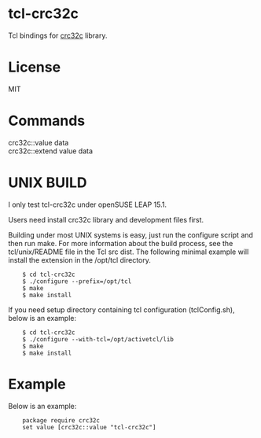 # tcl-crc32c

Tcl bindings for [crc32c](https://github.com/google/crc32c) library.


License
=====

MIT


Commands
=====

crc32c::value data  
crc32c::extend value data


UNIX BUILD
=====

I only test tcl-crc32c under openSUSE LEAP 15.1.

Users need install crc32c library and development files first.

Building under most UNIX systems is easy, just run the configure script
and then run make. For more information about the build process, see the
tcl/unix/README file in the Tcl src dist. The following minimal example
will install the extension in the /opt/tcl directory.

        $ cd tcl-crc32c
        $ ./configure --prefix=/opt/tcl
        $ make
        $ make install

If you need setup directory containing tcl configuration (tclConfig.sh),
below is an example:

        $ cd tcl-crc32c
        $ ./configure --with-tcl=/opt/activetcl/lib
        $ make
        $ make install

Example
=====

Below is an example:

        package require crc32c
        set value [crc32c::value "tcl-crc32c"]

